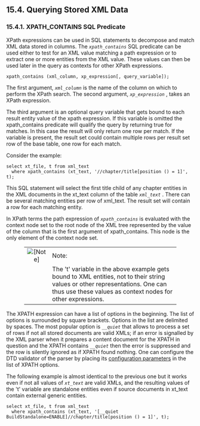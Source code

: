 <div id="queryingxmldata" class="section">

<div class="titlepage">

<div>

<div>

## 15.4. Querying Stored XML Data

</div>

</div>

</div>

<div id="xpathcontainssqlpred" class="section">

<div class="titlepage">

<div>

<div>

### 15.4.1. XPATH_CONTAINS SQL Predicate

</div>

</div>

</div>

XPath expressions can be used in SQL statements to decompose and match
XML data stored in columns. The *`xpath_contains`* SQL predicate can be
used either to test for an XML value matching a path expression or to
extract one or more entities from the XML value. These values can then
be used later in the query as contexts for other XPath expressions.

``` programlisting
xpath_contains (xml_column, xp_expression[, query_variable]);
```

The first argument, *`xml_column`* is the name of the column on which to
perform the XPath search. The second argument, *`xp_expression`* , takes
an XPath expression.

The third argument is an optional query variable that gets bound to each
result entity value of the xpath expression. If this variable is omitted
the xpath_contains predicate will qualify the query by returning true
for matches. In this case the result will only return one row per match.
If the variable is present, the result set could contain multiple rows
per result set row of the base table, one row for each match.

Consider the example:

``` programlisting
select xt_file, t from xml_text
  where xpath_contains (xt_text, '//chapter/title[position () = 1]', t);
```

This SQL statement will select the first title child of any chapter
entities in the XML documents in the xt_text column of the table
*`xml_text`* . There can be several matching entities per row of
xml_text. The result set will contain a row for each matching entity.

In XPath terms the path expression of *`xpath_contains`* is evaluated
with the context node set to the root node of the XML tree represented
by the value of the column that is the first argument of xpath_contains.
This node is the only element of the context node set.

<div class="note" style="margin-left: 0.5in; margin-right: 0.5in;">

|                              |                                                                                                                                                                                              |
|:----------------------------:|:---------------------------------------------------------------------------------------------------------------------------------------------------------------------------------------------|
| ![\[Note\]](images/note.png) | Note:                                                                                                                                                                                        |
|                              | The 't' variable in the above example gets bound to XML entities, not to their string values or other representations. One can thus use these values as context nodes for other expressions. |

</div>

The XPATH expression can have a list of options in the beginning. The
list of options is surrounded by square brackets. Options in the list
are delimited by spaces. The most popular option is *`__quiet`* that
allows to process a set of rows if not all stored documents are valid
XMLs; if an error is signalled by the XML parser when it prepares a
content document for the XPATH in question and the XPATH contains
*`__quiet`* then the error is suppressed and the row is silently ignored
as if XPATH found nothing. One can configure the DTD validator of the
parser by placing its <a href="dtd_config.html" class="link"
title="15.7.2. Configuration Options of the DTD Validator">configuration
parameters</a> in the list of XPATH options.

The following example is almost identical to the previous one but it
works even if not all values of *`xt_text`* are valid XMLs, and the
resulting values of the 't' variable are standalone entities even if
source documents in xt_text contain external generic entities.

``` programlisting
select xt_file, t from xml_text
  where xpath_contains (xt_text, '[__quiet BuildStandalone=ENABLE]//chapter/title[position () = 1]', t);
```

</div>

</div>
